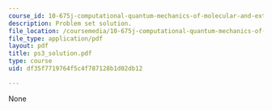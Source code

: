 ```yaml
---
course_id: 10-675j-computational-quantum-mechanics-of-molecular-and-extended-systems-fall-2004
description: Problem set solution.
file_location: /coursemedia/10-675j-computational-quantum-mechanics-of-molecular-and-extended-systems-fall-2004/df35f7719764f5c4f787128b1d02db12_ps3_solution.pdf
file_type: application/pdf
layout: pdf
title: ps3_solution.pdf
type: course
uid: df35f7719764f5c4f787128b1d02db12

---
```

None